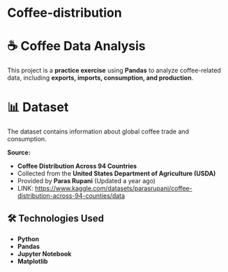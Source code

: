 # Coffee-distribution
# ☕ Coffee Data Analysis  

This project is a **practice exercise** using **Pandas** to analyze coffee-related data, including **exports, imports, consumption, and production**.  

# 📊 Dataset  
The dataset contains information about global coffee trade and consumption.  

**Source:**  
- **Coffee Distribution Across 94 Countries**  
- Collected from the **United States Department of Agriculture (USDA)**  
- Provided by **Paras Rupani** (Updated a year ago)
- LINK: https://www.kaggle.com/datasets/parasrupani/coffee-distribution-across-94-counties/data

## 🛠 Technologies Used  
- **Python**  
- **Pandas**  
- **Jupyter Notebook** 
- **Matplotlib**
